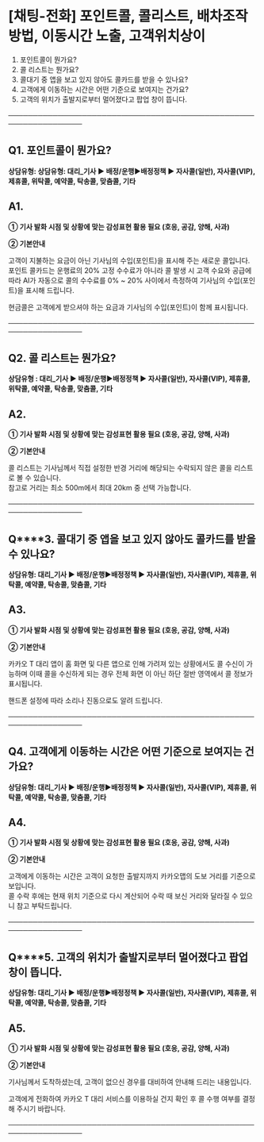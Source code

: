 # [채팅-전화] 포인트콜, 콜리스트, 배차조작방법, 이동시간 노출, 고객위치상이

1. 포인트콜이 뭔가요?
2. 콜 리스트는 뭔가요?
3. 콜대기 중 앱을 보고 있지 않아도 콜카드를 받을 수 있나요?
4. 고객에게 이동하는 시간은 어떤 기준으로 보여지는 건가요?
5. 고객의 위치가 출발지로부터 멀어졌다고 팝업 창이 뜹니다.

─────────────────────────────────────────────────────────────────

**Q1. 포인트콜이 뭔가요?**
------------------

**상담유형: 상담유형: **대리\_기사 ▶ 배정/운행****▶****배정정책 ▶ 자사콜(일반), 자사콜(VIP), 제휴콜, 위탁콜, 예약콜, 탁송콜, 맞춤콜, 기타****

**A1.**
-------

****① 기사 발화 시점 및 상황에 맞는 감성표현 활용 필요 (호응, 공감, 양해, 사과)****

**② 기본안내**

고객이 지불하는 요금이 아닌 기사님의 수입(포인트)을 표시해 주는 새로운 콜입니다.   
포인트 콜카드는 운행료의 20% 고정 수수료가 아니라 콜 발생 시 고객 수요와 공급에 따라 AI가 자동으로 콜의 수수료를 0% ~ 20% 사이에서 측정하여 기사님의 수입(포인트)을 표시해 드립니다.

현금콜은 고객에게 받으셔야 하는 요금과 기사님의 수입(포인트)이 함께 표시됩니다.

─────────────────────────────────────────────────────────────────

**Q2.** **콜 리스트는 뭔가요?**
-----------------------

**상담유형 : **대리\_기사 ▶ 배정/운행****▶****배정정책 ▶ 자사콜(일반), 자사콜(VIP), 제휴콜, 위탁콜, 예약콜, 탁송콜, 맞춤콜, 기타****

**A2.**
-------

****① 기사 발화 시점 및 상황에 맞는 감성표현 활용 필요 (호응, 공감, 양해, 사과)****

**② 기본안내**

콜 리스트는 기사님께서 직접 설정한 반경 거리에 해당되는 수락되지 않은 콜을 리스트로 볼 수 있습니다.  
참고로 거리는 최소 500m에서 최대 20km 중 선택 가능합니다.

─────────────────────────────────────────────────────────────────

**Q****3. 콜대기 중 앱을 보고 있지 않아도 콜카드를 받을 수 있나요?**
---------------------------------------------

**상담유형: **대리\_기사 ▶ 배정/운행****▶****배정정책 ▶ 자사콜(일반), 자사콜(VIP), 제휴콜, 위탁콜, 예약콜, 탁송콜, 맞춤콜, 기타****

**A3.**
-------

****① 기사 발화 시점 및 상황에 맞는 감성표현 활용 필요 (호응, 공감, 양해, 사과)****

**② 기본안내**

카카오 T 대리 앱이 홈 화면 및 다른 앱으로 인해 가려져 있는 상황에서도 콜 수신이 가능하며 이때 콜을 수신하게 되는 경우 전체 화면 이 아닌 하단 절반 영역에서 콜 정보가 표시됩니다.

핸드폰 설정에 따라 소리나 진동으로도 알려 드립니다.

─────────────────────────────────────────────────────────────────

**Q4. 고객에게 이동하는 시간은 어떤 기준으로 보여지는 건가요?**
---------------------------------------

**상담유형: **대리\_기사 ▶ 배정/운행****▶****배정정책 ▶ 자사콜(일반), 자사콜(VIP), 제휴콜, 위탁콜, 예약콜, 탁송콜, 맞춤콜, 기타****

**A4.**
-------

****① 기사 발화 시점 및 상황에 맞는 감성표현 활용 필요 (호응, 공감, 양해, 사과)****

**② 기본안내**

고객에게 이동하는 시간은 고객이 요청한 출발지까지 카카오맵의 도보 거리를 기준으로 보입니다.   
콜 수락 후에는 현재 위치 기준으로 다시 계산되어 수락 때 보신 거리와 달라질 수 있으니 참고 부탁드립니다.

─────────────────────────────────────────────────────────────────

**Q****5. 고객의 위치가 출발지로부터 멀어졌다고 팝업 창이 뜹니다.**
-------------------------------------------

**상담유형: **대리\_기사 ▶ 배정/운행****▶****배정정책 ▶ 자사콜(일반), 자사콜(VIP), 제휴콜, 위탁콜, 예약콜, 탁송콜, 맞춤콜, 기타****

**A5.**
-------

****① 기사 발화 시점 및 상황에 맞는 감성표현 활용 필요 (호응, 공감, 양해, 사과)****

**② 기본안내**

기사님께서 도착하셨는데, 고객이 없으신 경우를 대비하여 안내해 드리는 내용입니다.

고객에게 전화하여 카카오 T 대리 서비스를 이용하실 건지 확인 후 콜 수행 여부를 결정해 주시기 바랍니다.

─────────────────────────────────────────────────────────────────